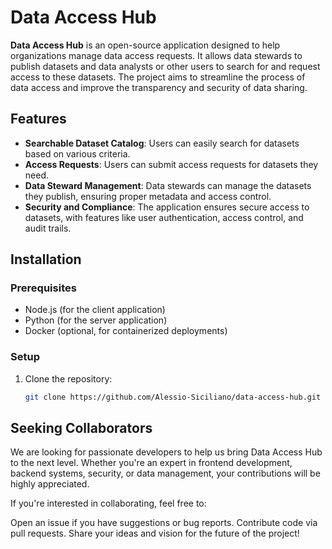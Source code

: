 # Data Access Hub

**Data Access Hub** is an open-source application designed to help organizations manage data access requests. It allows data stewards to publish datasets and data analysts or other users to search for and request access to these datasets. The project aims to streamline the process of data access and improve the transparency and security of data sharing.

## Features

- **Searchable Dataset Catalog**: Users can easily search for datasets based on various criteria.
- **Access Requests**: Users can submit access requests for datasets they need.
- **Data Steward Management**: Data stewards can manage the datasets they publish, ensuring proper metadata and access control.
- **Security and Compliance**: The application ensures secure access to datasets, with features like user authentication, access control, and audit trails.

## Installation

### Prerequisites

- Node.js (for the client application)
- Python (for the server application)
- Docker (optional, for containerized deployments)

### Setup

1. Clone the repository:
   ```bash
   git clone https://github.com/Alessio-Siciliano/data-access-hub.git

## Seeking Collaborators
We are looking for passionate developers to help us bring Data Access Hub to the next level. Whether you're an expert in frontend development, backend systems, security, or data management, your contributions will be highly appreciated.

If you're interested in collaborating, feel free to:

Open an issue if you have suggestions or bug reports.
Contribute code via pull requests.
Share your ideas and vision for the future of the project!